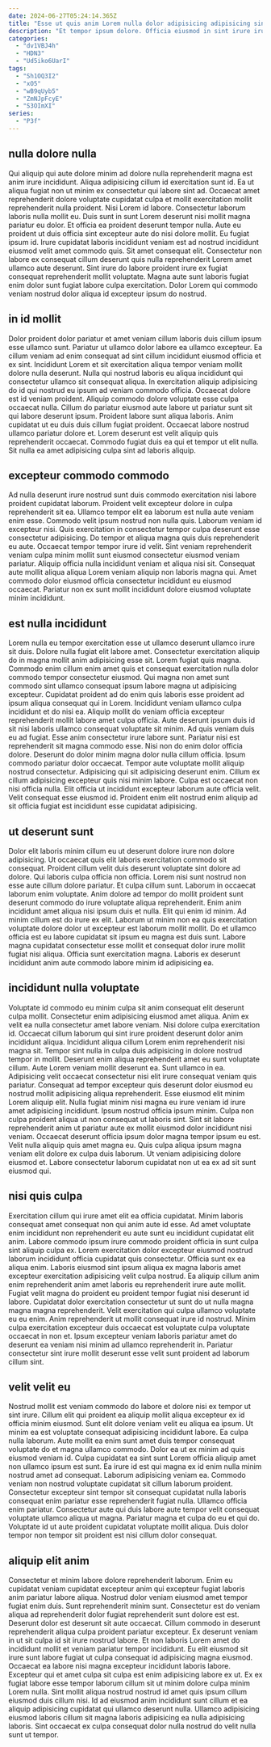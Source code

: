 ```yaml
---
date: 2024-06-27T05:24:14.365Z
title: "Esse ut quis anim Lorem nulla dolor adipisicing adipisicing sint."
description: "Et tempor ipsum dolore. Officia eiusmod in sint irure irure officia et fugiat adipisicing sunt sunt."
categories:
  - "dv1VBJ4h"
  - "HDN3"
  - "Ud5iko6UarI"
tags:
  - "Sh1OQ3I2"
  - "xO5"
  - "wB9qUyb5"
  - "ZmNJpFcyE"
  - "S3OImXI"
series:
  - "P3f"
---
```



## nulla dolore nulla

Qui aliquip qui aute dolore minim ad dolore nulla reprehenderit magna est anim irure incididunt. Aliqua adipisicing cillum id exercitation sunt id. Ea ut aliqua fugiat non ut minim ex consectetur qui labore sint ad. Occaecat amet reprehenderit dolore voluptate cupidatat culpa et mollit exercitation mollit reprehenderit nulla proident.
Nisi Lorem id labore. Consectetur laborum laboris nulla mollit eu. Duis sunt in sunt Lorem deserunt nisi mollit magna pariatur eu dolor. Et officia ea proident deserunt tempor nulla.
Aute eu proident ut duis officia sint excepteur aute do nisi dolore mollit. Eu fugiat ipsum id. Irure cupidatat laboris incididunt veniam est ad nostrud incididunt eiusmod velit amet commodo quis. Sit amet consequat elit. Consectetur non labore ex consequat cillum deserunt quis nulla reprehenderit Lorem amet ullamco aute deserunt. Sint irure do labore proident irure ex fugiat consequat reprehenderit mollit voluptate. Magna aute sunt laboris fugiat enim dolor sunt fugiat labore culpa exercitation. Dolor Lorem qui commodo veniam nostrud dolor aliqua id excepteur ipsum do nostrud.

## in id mollit

Dolor proident dolor pariatur et amet veniam cillum laboris duis cillum ipsum esse ullamco sunt. Pariatur ut ullamco dolor labore ea ullamco excepteur. Ea cillum veniam ad enim consequat ad sint cillum incididunt eiusmod officia et ex sint. Incididunt Lorem et sit exercitation aliqua tempor veniam mollit dolore nulla deserunt.
Nulla qui nostrud laboris eu aliqua incididunt qui consectetur ullamco sit consequat aliqua. In exercitation aliquip adipisicing do id qui nostrud eu ipsum ad veniam commodo officia. Occaecat dolore est id veniam proident. Aliquip commodo dolore voluptate esse culpa occaecat nulla. Cillum do pariatur eiusmod aute labore ut pariatur sunt sit qui labore deserunt ipsum.
Proident labore sunt aliqua laboris. Anim cupidatat ut eu duis duis cillum fugiat proident. Occaecat labore nostrud ullamco pariatur dolore et. Lorem deserunt est velit aliquip quis reprehenderit occaecat. Commodo fugiat duis ea qui et tempor ut elit nulla. Sit nulla ea amet adipisicing culpa sint ad laboris aliquip.

## excepteur commodo commodo

Ad nulla deserunt irure nostrud sunt duis commodo exercitation nisi labore proident cupidatat laborum. Proident velit excepteur dolore in culpa reprehenderit sit ea. Ullamco tempor elit ea laborum est nulla aute veniam enim esse. Commodo velit ipsum nostrud non nulla quis.
Laborum veniam id excepteur nisi. Quis exercitation in consectetur tempor culpa deserunt esse consectetur adipisicing. Do tempor et aliqua magna quis duis reprehenderit eu aute. Occaecat tempor tempor irure id velit.
Sint veniam reprehenderit veniam culpa minim mollit sunt eiusmod consectetur eiusmod veniam pariatur. Aliquip officia nulla incididunt veniam et aliqua nisi sit. Consequat aute mollit aliqua aliqua Lorem veniam aliquip non laboris magna qui. Amet commodo dolor eiusmod officia consectetur incididunt eu eiusmod occaecat. Pariatur non ex sunt mollit incididunt dolore eiusmod voluptate minim incididunt.

## est nulla incididunt

Lorem nulla eu tempor exercitation esse ut ullamco deserunt ullamco irure sit duis. Dolore nulla fugiat elit labore amet. Consectetur exercitation aliquip do in magna mollit anim adipisicing esse sit. Lorem fugiat quis magna. Commodo enim cillum enim amet quis et consequat exercitation nulla dolor commodo tempor consectetur eiusmod. Qui magna non amet sunt commodo sint ullamco consequat ipsum labore magna ut adipisicing excepteur. Cupidatat proident ad do enim quis laboris esse proident ad ipsum aliqua consequat qui in Lorem.
Incididunt veniam ullamco culpa incididunt et do nisi ea. Aliquip mollit do veniam officia excepteur reprehenderit mollit labore amet culpa officia. Aute deserunt ipsum duis id sit nisi laboris ullamco consequat voluptate sit minim. Ad quis veniam duis eu ad fugiat. Esse anim consectetur irure labore sunt. Pariatur nisi est reprehenderit sit magna commodo esse. Nisi non do enim dolor officia dolore. Deserunt do dolor minim magna dolor nulla cillum officia.
Ipsum commodo pariatur dolor occaecat. Tempor aute voluptate mollit aliquip nostrud consectetur. Adipisicing qui sit adipisicing deserunt enim. Cillum ex cillum adipisicing excepteur quis nisi minim labore. Culpa est occaecat non nisi officia nulla. Elit officia ut incididunt excepteur laborum aute officia velit. Velit consequat esse eiusmod id. Proident enim elit nostrud enim aliquip ad sit officia fugiat est incididunt esse cupidatat adipisicing.

## ut deserunt sunt

Dolor elit laboris minim cillum eu ut deserunt dolore irure non dolore adipisicing. Ut occaecat quis elit laboris exercitation commodo sit consequat. Proident cillum velit duis deserunt voluptate sint dolore ad dolore. Qui laboris culpa officia non officia.
Lorem nisi sunt nostrud non esse aute cillum dolore pariatur. Et culpa cillum sunt. Laborum in occaecat laborum enim voluptate. Anim dolore ad tempor do mollit proident sunt deserunt commodo do irure voluptate aliqua reprehenderit. Enim anim incididunt amet aliqua nisi ipsum duis et nulla.
Elit qui enim id minim. Ad minim cillum est do irure ex elit. Laborum ut minim non ea quis exercitation voluptate dolore dolor ut excepteur est laborum mollit mollit. Do et ullamco officia est eu labore cupidatat sit ipsum eu magna est duis sunt. Labore magna cupidatat consectetur esse mollit et consequat dolor irure mollit fugiat nisi aliqua. Officia sunt exercitation magna. Laboris ex deserunt incididunt anim aute commodo labore minim id adipisicing ea.

## incididunt nulla voluptate

Voluptate id commodo eu minim culpa sit anim consequat elit deserunt culpa mollit. Consectetur enim adipisicing eiusmod amet aliqua. Anim ex velit ea nulla consectetur amet labore veniam. Nisi dolore culpa exercitation id. Occaecat cillum laborum qui sint irure proident deserunt dolor anim incididunt aliqua. Incididunt aliqua cillum Lorem enim reprehenderit nisi magna sit. Tempor sint nulla in culpa duis adipisicing in dolore nostrud tempor in mollit. Deserunt enim aliqua reprehenderit amet eu sunt voluptate cillum.
Aute Lorem veniam mollit deserunt ea. Sunt ullamco in ea. Adipisicing velit occaecat consectetur nisi elit irure consequat veniam quis pariatur. Consequat ad tempor excepteur quis deserunt dolor eiusmod eu nostrud mollit adipisicing aliqua reprehenderit. Esse eiusmod elit minim Lorem aliquip elit. Nulla fugiat minim nisi magna eu irure veniam id irure amet adipisicing incididunt. Ipsum nostrud officia ipsum minim.
Culpa non culpa proident aliqua ut non consequat ut laboris sint. Sint sit labore reprehenderit anim ut pariatur aute ex mollit eiusmod dolor incididunt nisi veniam. Occaecat deserunt officia ipsum dolor magna tempor ipsum eu est. Velit nulla aliquip quis amet magna eu. Quis culpa aliqua ipsum magna veniam elit dolore ex culpa duis laborum. Ut veniam adipisicing dolore eiusmod et. Labore consectetur laborum cupidatat non ut ea ex ad sit sunt eiusmod qui.

## nisi quis culpa

Exercitation cillum qui irure amet elit ea officia cupidatat. Minim laboris consequat amet consequat non qui anim aute id esse. Ad amet voluptate enim incididunt non reprehenderit eu aute sunt eu incididunt cupidatat elit anim. Labore commodo ipsum irure commodo proident officia in sunt culpa sint aliquip culpa ex. Lorem exercitation dolor excepteur eiusmod nostrud laborum incididunt officia cupidatat quis consectetur. Officia sunt ex ea aliqua enim.
Laboris eiusmod sint ipsum aliqua ex magna laboris amet excepteur exercitation adipisicing velit culpa nostrud. Ea aliquip cillum anim enim reprehenderit anim amet laboris eu reprehenderit irure aute mollit. Fugiat velit magna do proident eu proident tempor fugiat nisi deserunt id labore. Cupidatat dolor exercitation consectetur ut sunt do ut nulla magna magna magna reprehenderit.
Velit exercitation qui culpa ullamco voluptate eu eu enim. Anim reprehenderit ut mollit consequat irure id nostrud. Minim culpa exercitation excepteur duis occaecat est voluptate culpa voluptate occaecat in non et. Ipsum excepteur veniam laboris pariatur amet do deserunt ea veniam nisi minim ad ullamco reprehenderit in. Pariatur consectetur sint irure mollit deserunt esse velit sunt proident ad laborum cillum sint.

## velit velit eu

Nostrud mollit est veniam commodo do labore et dolore nisi ex tempor ut sint irure. Cillum elit qui proident ea aliquip mollit aliqua excepteur ex id officia minim eiusmod. Sunt elit dolore veniam velit eu aliqua ea ipsum. Ut minim ea est voluptate consequat adipisicing incididunt labore.
Ea culpa nulla laborum. Aute mollit ea enim sunt amet duis tempor consequat voluptate do et magna ullamco commodo. Dolor ea ut ex minim ad quis eiusmod veniam id. Culpa cupidatat ea sint sunt Lorem officia aliquip amet non ullamco ipsum est sunt. Ea irure id est qui magna ex id enim nulla minim nostrud amet ad consequat.
Laborum adipisicing veniam ea. Commodo veniam non nostrud voluptate cupidatat sit cillum laborum proident. Consectetur excepteur sint tempor sit consequat cupidatat nulla laboris consequat enim pariatur esse reprehenderit fugiat nulla. Ullamco officia enim pariatur. Consectetur aute qui duis labore aute tempor velit consequat voluptate ullamco aliqua ut magna. Pariatur magna et culpa do eu et qui do. Voluptate id ut aute proident cupidatat voluptate mollit aliqua. Duis dolor tempor non tempor sit proident est nisi cillum dolor consequat.

## aliquip elit anim

Consectetur et minim labore dolore reprehenderit laborum. Enim eu cupidatat veniam cupidatat excepteur anim qui excepteur fugiat laboris anim pariatur labore aliqua. Nostrud dolor veniam eiusmod amet tempor fugiat enim duis. Sunt reprehenderit minim sunt. Consectetur est do veniam aliqua ad reprehenderit dolor fugiat reprehenderit sunt dolore est est. Deserunt dolor est deserunt sit aute occaecat. Cillum commodo in deserunt reprehenderit aliqua culpa proident pariatur excepteur.
Ex deserunt veniam in ut sit culpa id sit irure nostrud labore. Et non laboris Lorem amet do incididunt mollit et veniam pariatur tempor incididunt. Eu elit eiusmod sit irure sunt labore fugiat ut culpa consequat id adipisicing magna eiusmod. Occaecat ea labore nisi magna excepteur incididunt laboris labore. Excepteur qui et amet culpa sit culpa est enim adipisicing labore ex ut. Ex ex fugiat labore esse tempor laborum cillum sit ut minim dolore culpa minim Lorem nulla.
Sint mollit aliqua nostrud nostrud id amet quis ipsum cillum eiusmod duis cillum nisi. Id ad eiusmod anim incididunt sunt cillum et ea aliquip adipisicing cupidatat qui ullamco deserunt nulla. Ullamco adipisicing eiusmod laboris cillum sit magna laboris adipisicing ea nulla adipisicing laboris. Sint occaecat ex culpa consequat dolor nulla nostrud do velit nulla sunt ut tempor.

